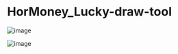 ﻿# HorMoney_Lucky-draw-tool
 
![image](https://github.com/user-attachments/assets/7f9da3e7-1693-4be7-b01b-e5fb2beb3431)

![image](https://github.com/user-attachments/assets/04eaa829-1dae-460a-9cfd-6eb68bb8d92c)
